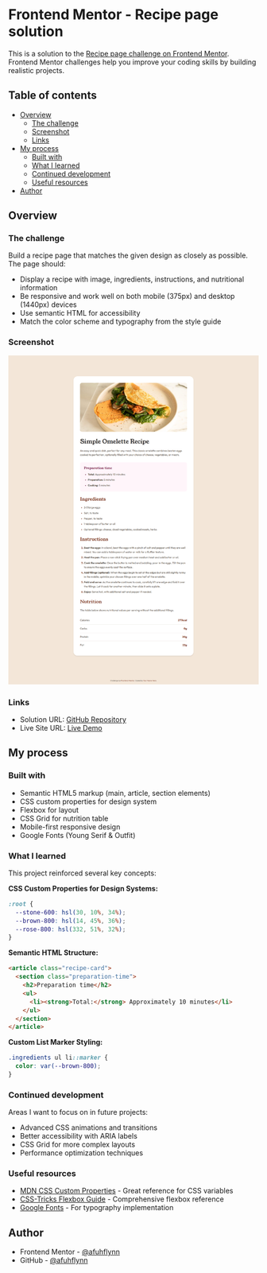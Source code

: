 # Frontend Mentor - Recipe page solution

This is a solution to the [Recipe page challenge on Frontend Mentor](https://www.frontendmentor.io/challenges/recipe-page-KiTsR8QQKm). Frontend Mentor challenges help you improve your coding skills by building realistic projects.

## Table of contents

- [Overview](#overview)
  - [The challenge](#the-challenge)
  - [Screenshot](#screenshot)
  - [Links](#links)
- [My process](#my-process)
  - [Built with](#built-with)
  - [What I learned](#what-i-learned)
  - [Continued development](#continued-development)
  - [Useful resources](#useful-resources)
- [Author](#author)

## Overview

### The challenge

Build a recipe page that matches the given design as closely as possible. The page should:

- Display a recipe with image, ingredients, instructions, and nutritional information
- Be responsive and work well on both mobile (375px) and desktop (1440px) devices
- Use semantic HTML for accessibility
- Match the color scheme and typography from the style guide

### Screenshot

![Solution Screenshot](./screenshot.png)

### Links

- Solution URL: [GitHub Repository](https://github.com/yourusername/recipe-page)
- Live Site URL: [Live Demo](https://gleeful-sprite-aea882.netlify.app/)

## My process

### Built with

- Semantic HTML5 markup (main, article, section elements)
- CSS custom properties for design system
- Flexbox for layout
- CSS Grid for nutrition table
- Mobile-first responsive design
- Google Fonts (Young Serif & Outfit)

### What I learned

This project reinforced several key concepts:

**CSS Custom Properties for Design Systems:**

```css
:root {
  --stone-600: hsl(30, 10%, 34%);
  --brown-800: hsl(14, 45%, 36%);
  --rose-800: hsl(332, 51%, 32%);
}
```

**Semantic HTML Structure:**

```html
<article class="recipe-card">
  <section class="preparation-time">
    <h2>Preparation time</h2>
    <ul>
      <li><strong>Total:</strong> Approximately 10 minutes</li>
    </ul>
  </section>
</article>
```

**Custom List Marker Styling:**

```css
.ingredients ul li::marker {
  color: var(--brown-800);
}
```

### Continued development

Areas I want to focus on in future projects:

- Advanced CSS animations and transitions
- Better accessibility with ARIA labels
- CSS Grid for more complex layouts
- Performance optimization techniques

### Useful resources

- [MDN CSS Custom Properties](https://developer.mozilla.org/en-US/docs/Web/CSS/--*) - Great reference for CSS variables
- [CSS-Tricks Flexbox Guide](https://css-tricks.com/snippets/css/a-guide-to-flexbox/) - Comprehensive flexbox reference
- [Google Fonts](https://fonts.google.com/) - For typography implementation

## Author

- Frontend Mentor - [@afuhflynn](https://www.frontendmentor.io/profile/afuhflynn)
- GitHub - [@afuhflynn](https://github.com/afuhflynn)
